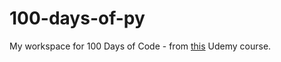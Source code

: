 # 100-days-of-py
My workspace for 100 Days of Code - from <a href=https://www.udemy.com/course/100-days-of-code/>this</a> Udemy course.
